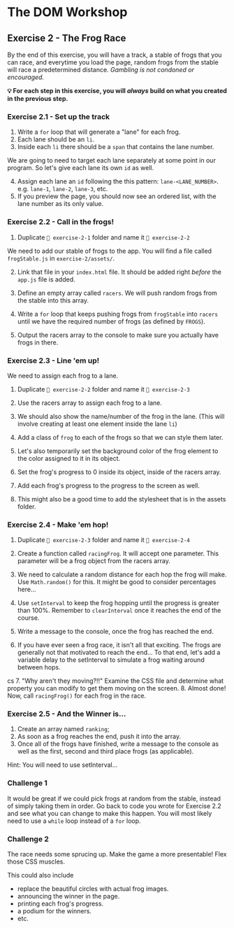 # The DOM Workshop

## Exercise 2 - The Frog Race

By the end of this exercise, you will have a track, a stable of frogs that you can race, and everytime you load the page, random frogs from the stable will race a predetermined distance. _Gambling is not condoned or encouraged._

**💡 For each step in this exercise, you will _always_ build on what you created in the previous step.**

### Exercise 2.1 - Set up the track

1. Write a `for` loop that will generate a "lane" for each frog.
2. Each lane should be an `li`.
3. Inside each `li` there should be a `span` that contains the lane number.

We are going to need to target each lane separately at some point in our program. So let's give each lane its own `id` as well.

4. Assign each lane an `id` following the this pattern: `lane-<LANE_NUMBER>`. e.g. `lane-1`, `lane-2`, `lane-3`, etc.
5. If you preview the page, you should now see an ordered list, with the lane number as its only value.

### Exercise 2.2 - Call in the frogs!

1. Duplicate `📂 exercise-2-1` folder and name it `📂 exercise-2-2`

We need to add our stable of frogs to the app. You will find a file called `frogStable.js` in `exercise-2/assets/`.

2. Link that file in your `index.html` file. It should be added right _before_ the `app.js` file is added.



3. Define an empty array called `racers`. We will push random frogs from the stable into this array.


4. Write a `for` loop that keeps pushing frogs from `frogStable` into `racers` until we have the required number of frogs (as defined by `FROGS`).
5. Output the racers array to the console to make sure you actually have frogs in there.

### Exercise 2.3 - Line 'em up!

We need to assign each frog to a lane.

1. Duplicate `📂 exercise-2-2` folder and name it `📂 exercise-2-3`

2. Use the racers array to assign each frog to a lane.


3. We should also show the name/number of the frog in the lane. (This will involve creating at least one element inside the lane `li`)


4. Add a class of `frog` to each of the frogs so that we can style them later.


5. Let's also temporarily set the background color of the frog element to the color assigned to it in its object.


6. Set the frog's progress to 0 inside its object, inside of the racers array.


7. Add each frog's progress to the progress to the screen as well.


8. This might also be a good time to add the stylesheet that is in the assets folder.

### Exercise 2.4 - Make 'em hop!

1. Duplicate `📂 exercise-2-3` folder and name it `📂 exercise-2-4`


2. Create a function called `racingFrog`. It will accept one parameter. This parameter will be a frog object from the racers array.


3. We need to calculate a random distance for each hop the frog will make. Use `Math.random()` for this. It might be good to consider percentages here...


4. Use `setInterval` to keep the frog hopping until the progress is greater than 100%. Remember to `clearInterval` once it reaches the end of the course.


5. Write a message to the console, once the frog has reached the end.


6. If you have ever seen a frog race, it isn't all that exciting. The frogs are generally not that motivated to reach the end... To that end, let's add a variable delay to the setInterval to simulate a frog waiting around between hops.

cs
7. "Why aren't they moving?!!" Examine the CSS file and determine what property you can modify to get them moving on the screen.
8. Almost done! Now, call `racingFrog()` for each frog in the race. 

### Exercise 2.5 - And the Winner is...

1. Create an array named `ranking`;
2. As soon as a frog reaches the end, push it into the array.
3. Once all of the frogs have finished, write a message to the console as well as the first, second and third place frogs (as applicable).

Hint: You will need to use setInterval... 

### Challenge 1

It would be great if we could pick frogs at random from the stable, instead of simply taking them in order. Go back to code you wrote for Exercise 2.2 and see what you can change to make this happen. You will most likely need to use a `while` loop instead of a `for` loop.

### Challenge 2

The race needs some sprucing up. Make the game a more presentable! Flex those CSS muscles.

This could also include 

- replace the beautiful circles with actual frog images.
- announcing the winner in the page.
- printing each frog's progress.
- a podium for the winners.
- etc.